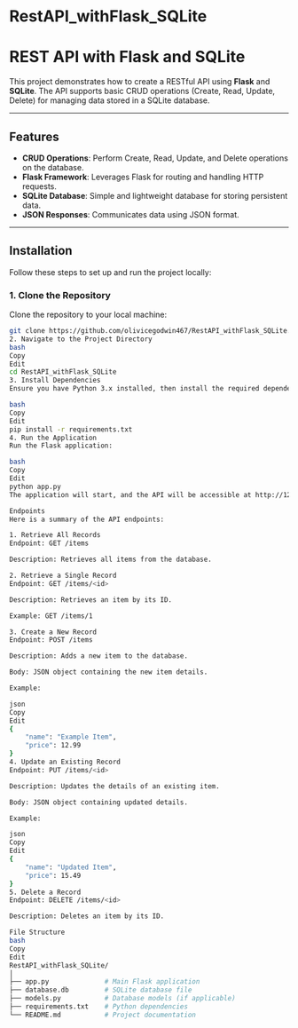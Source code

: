 # RestAPI_withFlask_SQLite

# REST API with Flask and SQLite

This project demonstrates how to create a RESTful API using **Flask** and **SQLite**. The API supports basic CRUD operations (Create, Read, Update, Delete) for managing data stored in a SQLite database.

---

## Features

- **CRUD Operations**: Perform Create, Read, Update, and Delete operations on the database.
- **Flask Framework**: Leverages Flask for routing and handling HTTP requests.
- **SQLite Database**: Simple and lightweight database for storing persistent data.
- **JSON Responses**: Communicates data using JSON format.

---

## Installation

Follow these steps to set up and run the project locally:

### 1. Clone the Repository
Clone the repository to your local machine:
```bash
git clone https://github.com/olivicegodwin467/RestAPI_withFlask_SQLite.git
2. Navigate to the Project Directory
bash
Copy
Edit
cd RestAPI_withFlask_SQLite
3. Install Dependencies
Ensure you have Python 3.x installed, then install the required dependencies:

bash
Copy
Edit
pip install -r requirements.txt
4. Run the Application
Run the Flask application:

bash
Copy
Edit
python app.py
The application will start, and the API will be accessible at http://127.0.0.1:5000.

Endpoints
Here is a summary of the API endpoints:

1. Retrieve All Records
Endpoint: GET /items

Description: Retrieves all items from the database.

2. Retrieve a Single Record
Endpoint: GET /items/<id>

Description: Retrieves an item by its ID.

Example: GET /items/1

3. Create a New Record
Endpoint: POST /items

Description: Adds a new item to the database.

Body: JSON object containing the new item details.

Example:

json
Copy
Edit
{
    "name": "Example Item",
    "price": 12.99
}
4. Update an Existing Record
Endpoint: PUT /items/<id>

Description: Updates the details of an existing item.

Body: JSON object containing updated details.

Example:

json
Copy
Edit
{
    "name": "Updated Item",
    "price": 15.49
}
5. Delete a Record
Endpoint: DELETE /items/<id>

Description: Deletes an item by its ID.

File Structure
bash
Copy
Edit
RestAPI_withFlask_SQLite/
│
├── app.py              # Main Flask application
├── database.db         # SQLite database file
├── models.py           # Database models (if applicable)
├── requirements.txt    # Python dependencies
└── README.md           # Project documentation
